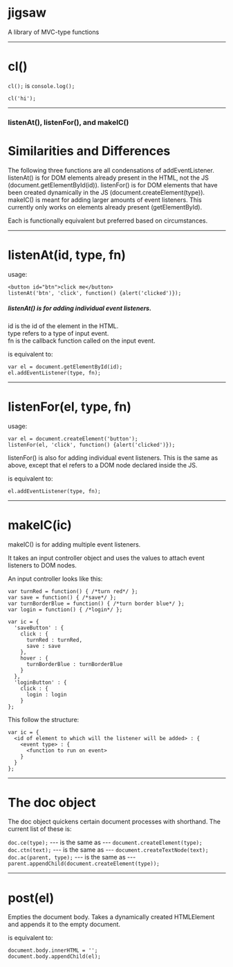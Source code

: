 # jigsaw
A library of MVC-type functions

----
# cl()

```cl();``` is ```console.log();```

```cl('hi');```

----

<h3>listenAt(), listenFor(), and makeIC()</h3>

# Similarities and Differences

The following three functions are all condensations of addEventListener.
listenAt() is for DOM elements already present in the HTML, not the JS (document.getElementById(id)).
listenFor() is for DOM elements that have been created dynamically in the JS (document.createElement(type)).
makeIC() is meant for adding larger amounts of event listeners. This currently only works on elements already present (getElementById).

Each is functionally equivalent but preferred based on circumstances.

----
# listenAt(id, type, fn) 

usage:
```
<button id="btn">click me</button>
listenAt('btn', 'click', function() {alert('clicked')});
```

<h5>listenAt() is for adding individual event listeners.<br></h5>

id is the id of the element in the HTML.<br>
type refers to a type of input event.<br>
fn is the callback function called on the input event.<br>

is equivalent to:

```
var el = document.getElementById(id);
el.addEventListener(type, fn);
```

----
# listenFor(el, type, fn)

usage:

```
var el = document.createElement('button');
listenFor(el, 'click', function() {alert('clicked')});
```

listenFor() is also for adding individual event listeners. This is the same as above, except that el refers to a DOM node declared inside the JS.

is equivalent to:
```
el.addEventListener(type, fn);
```
----
# makeIC(ic)

makeIC() is for adding multiple event listeners.

It takes an input controller object and uses the values to attach event listeners to DOM nodes.

An input controller looks like this:

```
var turnRed = function() { /*turn red*/ };
var save = function() { /*save*/ };
var turnBorderBlue = function() { /*turn border blue*/ };
var login = function() { /*login*/ };

var ic = {
  'saveButton' : {
    click : {
      turnRed : turnRed,
      save : save
    },
    hover : {
      turnBorderBlue : turnBorderBlue
    }
  },
  'loginButton' : {
    click : {
      login : login
    }
};
```

This follow the structure:
```
var ic = {
  <id of element to which will the listener will be added> : {
    <event type> : {
      <function to run on event>
    }
  }
};
```
----

# The doc object

The doc object quickens certain document processes with shorthand. The current list of these is:

```doc.ce(type);``` --- is the same as --- ```document.createElement(type);```
```doc.ctn(text);``` --- is the same as --- ```document.createTextNode(text);```
```doc.ac(parent, type);``` --- is the same as --- ```parent.appendChild(document.createElement(type));```

----

# post(el)

Empties the document body. Takes a dynamically created HTMLElement and appends it to the empty document.

is equivalent to:

```
document.body.innerHTML = '';
document.body.appendChild(el);
```
